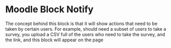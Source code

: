 # Moodle Block Notify

The concept behind this block is that it will show actions that need to be
taken by certain users. For example, should need a subset of users to take a
survey, you upload a CSV full of the users who need to take the survey, and
the link, and this block will appear on the page
